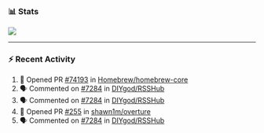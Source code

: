 ### :bar_chart: Stats

<a href="#">
  <img align="center" src="https://github-readme-stats.vercel.app/api?username=tuzi3040&show_icons=true&theme=dark" />
</a>

---

### :zap: Recent Activity

<!--START_SECTION:activity-->
1. 💪 Opened PR [#74193](https://github.com/Homebrew/homebrew-core/pull/74193) in [Homebrew/homebrew-core](https://github.com/Homebrew/homebrew-core)
2. 🗣 Commented on [#7284](https://github.com/DIYgod/RSSHub/issues/7284) in [DIYgod/RSSHub](https://github.com/DIYgod/RSSHub)
3. 🗣 Commented on [#7284](https://github.com/DIYgod/RSSHub/issues/7284) in [DIYgod/RSSHub](https://github.com/DIYgod/RSSHub)
4. 💪 Opened PR [#255](https://github.com/shawn1m/overture/pull/255) in [shawn1m/overture](https://github.com/shawn1m/overture)
5. 🗣 Commented on [#7284](https://github.com/DIYgod/RSSHub/issues/7284) in [DIYgod/RSSHub](https://github.com/DIYgod/RSSHub)
<!--END_SECTION:activity-->
